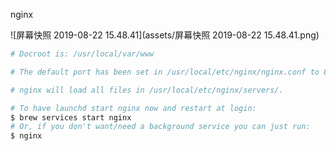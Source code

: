 nginx

![屏幕快照 2019-08-22 15.48.41](assets/屏幕快照 2019-08-22 15.48.41.png)

``` bash
# Docroot is: /usr/local/var/www

# The default port has been set in /usr/local/etc/nginx/nginx.conf to 8080 so that nginx can run without sudo.

# nginx will load all files in /usr/local/etc/nginx/servers/.

# To have launchd start nginx now and restart at login:
$ brew services start nginx
# Or, if you don't want/need a background service you can just run:
$ nginx
```

